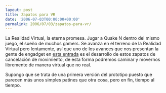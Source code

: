 ```yaml
---
layout: post
title: Zapatos para VR
date: '2006-07-03T00:00:00+00:00'
permalink: 2006/07/03/zapatos-para-vr/
---
```

<a href="http://intron.kz.tsukuba.ac.jp/poweredshoes/poweredshoes.html"><img style="float:right; margin:0 0 10px 10px;cursor:pointer; cursor:hand;" src="http://photos1.blogger.com/blogger/6639/1972/320/vr-shoes.jpg" border="0" alt="" /></a>La Realidad Virtual, la eterna promesa. Jugar a Quake N dentro del mismo juego, el sueño de muchos gamers. Se avanza en el terreno de la Realidad Virtual pero lentamente, así que uno de los avances que nos presentan la gente de engadget en <a href="http://spanish.engadget.com/2006/07/01/zapatos-de-cancelaciandoacute-n-de-movimiento-para-sistemas-de-rea/">esta entrada</a> es el desarrollo de estos zapatos de cancelación de movimiento, de esta forma podremos caminar y movernos libremente de manera virtual que no real.

Supongo que se trata de una primera versión del prototipo puesto que parecen más unos simples patines que otra cosa, pero en fin, tiempo al tiempo.
